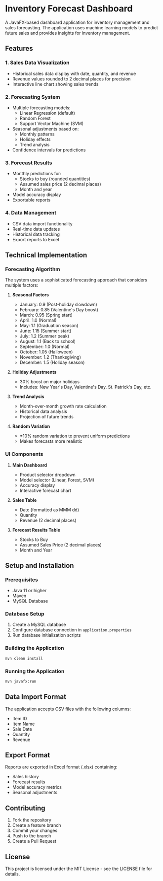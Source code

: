 # Inventory Forecast Dashboard

A JavaFX-based dashboard application for inventory management and sales forecasting. The application uses machine learning models to predict future sales and provides insights for inventory management.

## Features

### 1. Sales Data Visualization
- Historical sales data display with date, quantity, and revenue
- Revenue values rounded to 2 decimal places for precision
- Interactive line chart showing sales trends

### 2. Forecasting System
- Multiple forecasting models:
  - Linear Regression (default)
  - Random Forest
  - Support Vector Machine (SVM)
- Seasonal adjustments based on:
  - Monthly patterns
  - Holiday effects
  - Trend analysis
- Confidence intervals for predictions

### 3. Forecast Results
- Monthly predictions for:
  - Stocks to buy (rounded quantities)
  - Assumed sales price (2 decimal places)
  - Month and year
- Model accuracy display
- Exportable reports

### 4. Data Management
- CSV data import functionality
- Real-time data updates
- Historical data tracking
- Export reports to Excel

## Technical Implementation

### Forecasting Algorithm
The system uses a sophisticated forecasting approach that considers multiple factors:

1. **Seasonal Factors**
   - January: 0.9 (Post-holiday slowdown)
   - February: 0.85 (Valentine's Day boost)
   - March: 0.95 (Spring start)
   - April: 1.0 (Normal)
   - May: 1.1 (Graduation season)
   - June: 1.15 (Summer start)
   - July: 1.2 (Summer peak)
   - August: 1.1 (Back to school)
   - September: 1.0 (Normal)
   - October: 1.05 (Halloween)
   - November: 1.2 (Thanksgiving)
   - December: 1.5 (Holiday season)

2. **Holiday Adjustments**
   - 30% boost on major holidays
   - Includes: New Year's Day, Valentine's Day, St. Patrick's Day, etc.

3. **Trend Analysis**
   - Month-over-month growth rate calculation
   - Historical data analysis
   - Projection of future trends

4. **Random Variation**
   - ±10% random variation to prevent uniform predictions
   - Makes forecasts more realistic

### UI Components

1. **Main Dashboard**
   - Product selector dropdown
   - Model selector (Linear, Forest, SVM)
   - Accuracy display
   - Interactive forecast chart

2. **Sales Table**
   - Date (formatted as MMM dd)
   - Quantity
   - Revenue (2 decimal places)

3. **Forecast Results Table**
   - Stocks to Buy
   - Assumed Sales Price (2 decimal places)
   - Month and Year

## Setup and Installation

### Prerequisites
- Java 11 or higher
- Maven
- MySQL Database

### Database Setup
1. Create a MySQL database
2. Configure database connection in `application.properties`
3. Run database initialization scripts

### Building the Application
```bash
mvn clean install
```

### Running the Application
```bash
mvn javafx:run
```

## Data Import Format
The application accepts CSV files with the following columns:
- Item ID
- Item Name
- Sale Date
- Quantity
- Revenue

## Export Format
Reports are exported in Excel format (.xlsx) containing:
- Sales history
- Forecast results
- Model accuracy metrics
- Seasonal adjustments

## Contributing
1. Fork the repository
2. Create a feature branch
3. Commit your changes
4. Push to the branch
5. Create a Pull Request

## License
This project is licensed under the MIT License - see the LICENSE file for details. 
